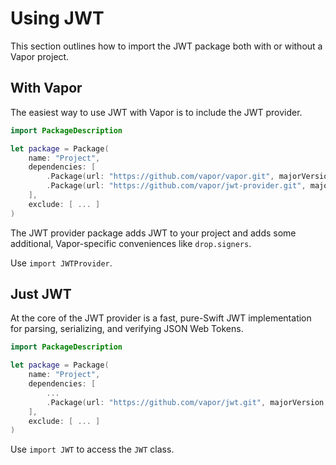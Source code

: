 # Using JWT

This section outlines how to import the JWT package both with or without a Vapor project.

## With Vapor

The easiest way to use JWT with Vapor is to include the JWT provider. 

```swift
import PackageDescription

let package = Package(
    name: "Project",
    dependencies: [
        .Package(url: "https://github.com/vapor/vapor.git", majorVersion: 2),
        .Package(url: "https://github.com/vapor/jwt-provider.git", majorVersion: 1)
    ],
    exclude: [ ... ]
)
```

The JWT provider package adds JWT to your project and adds some additional, Vapor-specific conveniences like `drop.signers`. 

Use `import JWTProvider`.

## Just JWT

At the core of the JWT provider is a fast, pure-Swift JWT implementation for parsing, serializing, and verifying JSON Web Tokens.

```swift
import PackageDescription

let package = Package(
    name: "Project",
    dependencies: [
        ...
        .Package(url: "https://github.com/vapor/jwt.git", majorVersion: 2)
    ],
    exclude: [ ... ]
)
```

Use `import JWT` to access the `JWT` class.
